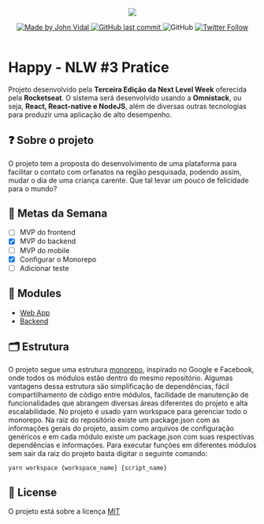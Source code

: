 <header align="center">
  <img src=".github/assets/logo-happy.png" align="center"/>

  <p align="center">
        <a href="https://www.linkedin.com/in/JohnVidal77/">
            <img alt="Made by John Vidal" src="https://img.shields.io/badge/made%20by-John%20Vidal-brightgreen">
        </a>
        <a href="https://github.com/JohnVidal77/nlw-pratice">
            <img alt="GitHub last commit" src="https://img.shields.io/github/last-commit/JohnVidal77/happy-project-nlw">
        </a>
  <a>
    <img alt="GitHub" src="https://img.shields.io/github/license/JohnVidal77/happy-project-nlw?color=brigthgreen">
  </a>  
        <a href="https://github.com/JohnVidal77/nlw-pratice/stargazers">
            <img alt="Twitter Follow" src="https://img.shields.io/twitter/follow/johnvidal_77?style=social">
        </a>
  </p>

</header>

# Happy - NLW #3 Pratice

Projeto desenvolvido pela **Terceira Edição da Next Level Week** oferecida pela **Rocketseat**. O sistema será desenvolvido usando a **Omnistack**, ou seja, **React, React-native e NodeJS**, além de diversas outras tecnologias para produzir uma aplicação de alto desempenho.

## ❓ Sobre o projeto

O projeto tem a proposta do desenvolvimento de uma plataforma para facilitar o contato com orfanatos na região pesquisada, podendo assim, mudar o dia de uma criança carente. Que tal levar um pouco de felicidade para o mundo?

## 🎯 Metas da Semana

- [ ] MVP do frontend
- [x] MVP do backend
- [ ] MVP do mobile
- [x] Configurar o Monorepo
- [ ] Adicionar teste

## 📖 Modules

- [Web App](https://github.com/JohnVidal77/happy-project-nlw/tree/main/modules/web)
- [Backend](https://github.com/JohnVidal77/happy-project-nlw/tree/main/modules/backend)

## 🗂️ Estrutura

O projeto segue uma estrutura [monorepo](https://en.wikipedia.org/wiki/Monorepo), inspirado no Google e Facebook, onde todos os módulos estão dentro do mesmo repositório. Algumas vantagens dessa estrutura são simplificação de dependências, fácil compartilhamento de código entre módulos, facilidade de manutenção de funcionalidades que abrangem diversas áreas diferentes do projeto e alta escalabilidade.
No projeto é usado yarn workspace para gerenciar todo o monorepo. Na raiz do repositório existe um package.json com as informações gerais do projeto, assim como arquivos de configuração genéricos e em cada módulo existe um package.json com suas respectivas dependências e informações.
Para executar funções em diferentes módulos sem sair da raiz do projeto basta digitar o seguinte comando:

    yarn workspace {workspace_name} {script_name}

## 📜 License

O projeto está sobre a licença [MIT](./LICENSE)
